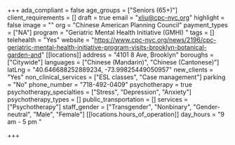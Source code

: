 +++
ada_compliant = false
age_groups = ["Seniors (65+)"]
client_requirements = []
draft = true
email = "xliu@cpc-nyc.org"
highlight = false
image = ""
org = "Chinese American Planning Council"
payment_types = ["NA"]
program = "Geriatric Mental Health Initiative (GMHI) "
tags = []
telehealth = "Yes"
website = "https://www.cpc-nyc.org/news/2196/cpc-geriatric-mental-health-initiative-program-visits-brooklyn-botanical-garden-and"
[[locations]]
address = "4101 8 Ave, Brooklyn"
boroughs = ["Citywide"]
languages = ["Chinese (Mandarin)", "Chinese (Cantonese)"]
latLng = "40.646688252889234, -73.99825449050957"
new_clients = "Yes"
non_clinical_services = ["ESL classes", "Case management"]
parking = "No"
phone_number = "718-492-0409"
psychotherapy = true
psychotherapy_specialties = ["Stress", "Depression", "Anxiety"]
psychotherapy_types = []
public_transportation = []
services = ["Psychotherapy"]
staff_gender = ["Transgender", "Nonbinary", "Gender-neutral", "Male", "Female"]
[[locations.hours_of_operation]]
day_hours = "9 am - 5 pm "

+++
